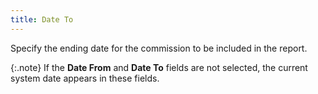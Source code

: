 ```yaml
---
title: Date To
---
```



Specify the ending date for the commission to be included in the report.


{:.note}
If the **Date 
 From** and **Date To** fields  are not selected, the current system date appears in these fields.
